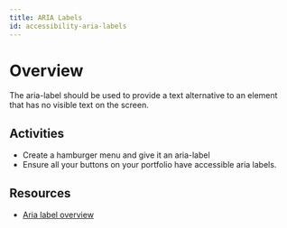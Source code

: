 ```yaml
---
title: ARIA Labels
id: accessibility-aria-labels
---
```


# Overview

The aria-label should be used to provide a text alternative to an element that has no visible text on the screen.

## Activities

- Create a hamburger menu and give it an aria-label
- Ensure all your buttons on your portfolio have accessible aria labels.

## Resources
- [Aria label overview](https://www.aditus.io/aria/aria-label/#:~:text=Over%2Dusing%20it-,Definition,content%20as%20the%20accessibility%20label.)
